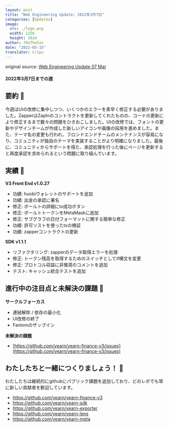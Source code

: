 ```yaml
---
layout: post
title: "Web Engineering Update: 2022年3月7日"
categories: [Updates]
image:
  src: ./logo.png
  width: 1256
  height: 1024
author: f0xTheSin
date: "2022-03-15"
translator: Cripu
---
```


original source: [Web Engineering Update 07 Mar](https://yearnweb.substack.com/p/yearn-web-engineering-updates?s=r)

#### 2022年3月7日までの週

## **要約 💌**

今週はUIの改修に集中しつつ、いくつかのエラーを素早く修正する必要がありました。ZapperはZapInのコントラクトを更新してくれたものの、コードの更新により修正するまで数々の問題をひきおこしました。UIの改修では、フォントの更新やデザインチームが作成した新しいアイコンや画像の採用を進めました。また、テーマ名の変更も行われ、フロンドエンドチームのメンテナンスが容易になり、コミュニティが独自のテーマを実装することがより明確になりました。最後に、コミュニティからサポートを得た、承認処理を行った後にページを更新すると再度承認を求められるという問題に取り組んでいます。

## **実績 🎊**

**V3 Front End v1.0.27**

- 功績: huobiウォレットのサポートを追加
- 功績: 出金の承認に署名
- 修正: ボールトの詳細にtx成功ボタン
- 修正: ボールトトークンをMetaMaskに追加
- 修正: サブグラフの日付フォーマットに関する簡単な修正
- 功績: 許可リストを使ったtxの検証
- 功績: zapperコントラクトの更新

**SDK v1.1.1**

- リファクタリング: zapperのデータ取得エラーを処理
- 修正: トークン残高を取得するためのスイッチとしてif構文を変更
- 修正: プロトコル収益に非推奨のコメントを追加
- テスト: キャッシュ統合テストを追加

## **進行中の注目点と未解決の課題 🍙**

**サークルフォーカス**

- 連結解除 / 依存の最小化
- UI改修の終了
- Fantomのザップイン

**未解決の課題**

- [https://github.com/yearn/yearn-finance-v3/issues](https://github.com/yearn/yearn-finance-v3/issues)

## **わたしたちと一緒につくりましょう！ 👷**

わたしたちは継続的にgithubにパブリック課題を追加しており、どのレポでも常に新しい貢献者を歓迎しています。

- https://github.com/yearn/yearn-finance-v3
- https://github.com/yearn/yearn-sdk
- https://github.com/yearn/yearn-exporter
- https://github.com/yearn/yearn-lens
- https://github.com/yearn/yearn-meta
